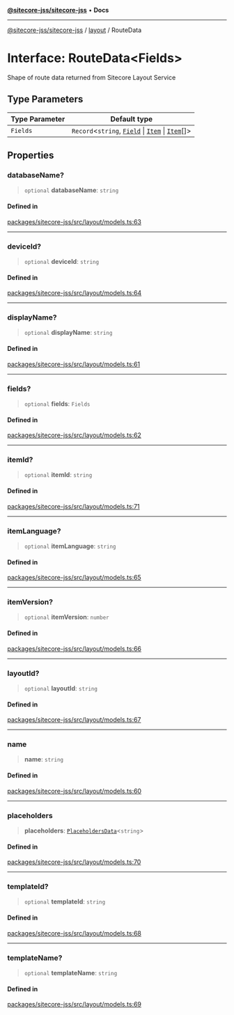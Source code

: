 [**@sitecore-jss/sitecore-jss**](../../README.md) • **Docs**

***

[@sitecore-jss/sitecore-jss](../../README.md) / [layout](../README.md) / RouteData

# Interface: RouteData\<Fields\>

Shape of route data returned from Sitecore Layout Service

## Type Parameters

| Type Parameter | Default type |
| ------ | ------ |
| `Fields` | `Record`\<`string`, [`Field`](Field.md) \| [`Item`](Item.md) \| [`Item`](Item.md)[]\> |

## Properties

### databaseName?

> `optional` **databaseName**: `string`

#### Defined in

[packages/sitecore-jss/src/layout/models.ts:63](https://github.com/Sitecore/xmc-jss-dev/blob/f739f952c1ea1be244446f2466e23085eb12739b/packages/sitecore-jss/src/layout/models.ts#L63)

***

### deviceId?

> `optional` **deviceId**: `string`

#### Defined in

[packages/sitecore-jss/src/layout/models.ts:64](https://github.com/Sitecore/xmc-jss-dev/blob/f739f952c1ea1be244446f2466e23085eb12739b/packages/sitecore-jss/src/layout/models.ts#L64)

***

### displayName?

> `optional` **displayName**: `string`

#### Defined in

[packages/sitecore-jss/src/layout/models.ts:61](https://github.com/Sitecore/xmc-jss-dev/blob/f739f952c1ea1be244446f2466e23085eb12739b/packages/sitecore-jss/src/layout/models.ts#L61)

***

### fields?

> `optional` **fields**: `Fields`

#### Defined in

[packages/sitecore-jss/src/layout/models.ts:62](https://github.com/Sitecore/xmc-jss-dev/blob/f739f952c1ea1be244446f2466e23085eb12739b/packages/sitecore-jss/src/layout/models.ts#L62)

***

### itemId?

> `optional` **itemId**: `string`

#### Defined in

[packages/sitecore-jss/src/layout/models.ts:71](https://github.com/Sitecore/xmc-jss-dev/blob/f739f952c1ea1be244446f2466e23085eb12739b/packages/sitecore-jss/src/layout/models.ts#L71)

***

### itemLanguage?

> `optional` **itemLanguage**: `string`

#### Defined in

[packages/sitecore-jss/src/layout/models.ts:65](https://github.com/Sitecore/xmc-jss-dev/blob/f739f952c1ea1be244446f2466e23085eb12739b/packages/sitecore-jss/src/layout/models.ts#L65)

***

### itemVersion?

> `optional` **itemVersion**: `number`

#### Defined in

[packages/sitecore-jss/src/layout/models.ts:66](https://github.com/Sitecore/xmc-jss-dev/blob/f739f952c1ea1be244446f2466e23085eb12739b/packages/sitecore-jss/src/layout/models.ts#L66)

***

### layoutId?

> `optional` **layoutId**: `string`

#### Defined in

[packages/sitecore-jss/src/layout/models.ts:67](https://github.com/Sitecore/xmc-jss-dev/blob/f739f952c1ea1be244446f2466e23085eb12739b/packages/sitecore-jss/src/layout/models.ts#L67)

***

### name

> **name**: `string`

#### Defined in

[packages/sitecore-jss/src/layout/models.ts:60](https://github.com/Sitecore/xmc-jss-dev/blob/f739f952c1ea1be244446f2466e23085eb12739b/packages/sitecore-jss/src/layout/models.ts#L60)

***

### placeholders

> **placeholders**: [`PlaceholdersData`](../type-aliases/PlaceholdersData.md)\<`string`\>

#### Defined in

[packages/sitecore-jss/src/layout/models.ts:70](https://github.com/Sitecore/xmc-jss-dev/blob/f739f952c1ea1be244446f2466e23085eb12739b/packages/sitecore-jss/src/layout/models.ts#L70)

***

### templateId?

> `optional` **templateId**: `string`

#### Defined in

[packages/sitecore-jss/src/layout/models.ts:68](https://github.com/Sitecore/xmc-jss-dev/blob/f739f952c1ea1be244446f2466e23085eb12739b/packages/sitecore-jss/src/layout/models.ts#L68)

***

### templateName?

> `optional` **templateName**: `string`

#### Defined in

[packages/sitecore-jss/src/layout/models.ts:69](https://github.com/Sitecore/xmc-jss-dev/blob/f739f952c1ea1be244446f2466e23085eb12739b/packages/sitecore-jss/src/layout/models.ts#L69)
